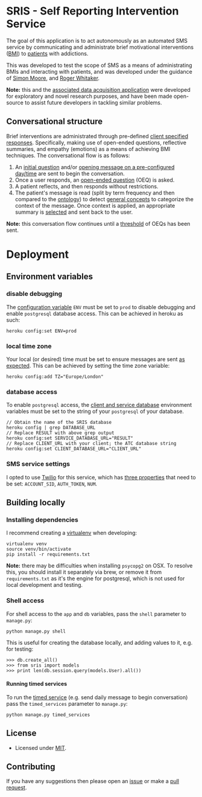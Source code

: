 # SRIS - Self Reporting Intervention Service

The goal of this application is to act autonomously as an automated SMS service by communicating and administrate brief motivational interventions ([BMI](http://journals.lww.com/jtrauma/Fulltext/2005/09001/Brief_Motivational_Interventions__An_Introduction.8.aspx)) to [patients](https://github.com/jawrainey/atc) with addictions.

This was developed to test the scope of SMS as a means of administrating BMIs and interacting with patients, and was developed under the guidance of [Simon Moore](http://www.cardiff.ac.uk/people/view/39454-moore-simon), and [Roger Whitaker](http://www.cs.cf.ac.uk/contactsandpeople/staffpage.php?emailname=r.m.whitaker).

**Note:** this and the [associated data acquisition application](https://github.com/jawrainey/atc) were developed for exploratory and novel research purposes, and have been made open-source to assist future developers in tackling similar problems.

## Conversational structure

Brief interventions are administrated through pre-defined [client specified responses](https://github.com/jawrainey/sris/blob/master/sris/config/client.json). Specifically, making use of open-ended questions, reflective summaries, and empathy (emotions) as a means of achieving BMI techniques. The conversational flow is as follows:

1. An [initial question](https://github.com/jawrainey/sris/blob/master/sris/config/client.json#L2-L5) and/or [opening message on a pre-configured day/time](https://github.com/jawrainey/sris/blob/master/sris/config/client.json#L8-L9) are sent to begin the conversation.
2. Once a user responds, an [open-ended question](https://github.com/jawrainey/sris/blob/master/sris/config/client.json#L11-L18) (OEQ) is asked.
3. A patient reflects, and then responds without restrictions.
4. The patient's message is read (split by term frequency and then compared to the [ontology](https://github.com/jawrainey/sris/blob/master/sris/config/ontology.json)) to detect [general concepts](https://github.com/jawrainey/sris/blob/master/sris/config/ontology.json#L3) to categorize the context of the message. Once context is applied, an appropriate summary is [selected](https://github.com/jawrainey/sris/blob/master/sris/config/client.json#L20-L52) and sent back to the user.

**Note:** this conversation flow continues until a [threshold](https://github.com/jawrainey/sris/blob/master/sris/config/client.json#L7) of OEQs has been sent.

# Deployment

## Environment variables

### disable debugging

The [configuration variable](https://github.com/jawrainey/sris/blob/master/manage.py#L6) `ENV` must be set to `prod` to disable debugging and enable `postgresql` database access. This can be achieved in heroku as such:

    heroku config:set ENV=prod

### local time zone

Your local (or desired) time must be set to ensure messages are sent [as expected](https://github.com/jawrainey/sris/blob/master/sris/config/client.json#L3). This can be achieved by setting the time zone variable:

    heroku config:add TZ="Europe/London"

### database access

To enable `postgresql` access, the [client and service database](https://github.com/jawrainey/sris/blob/master/settings.py#L32-L33) environment variables must be set to the string of your `postgresql` of your database.

    // Obtain the name of the SRIS database
    heroku config | grep DATABASE_URL
    // Replace RESULT with above grep output 
    heroku config:set SERVICE_DATABASE_URL="RESULT"
    // Replace CLIENT_URL with your client; the ATC database string
    heroku config:set CLIENT_DATABASE_URL="CLIENT_URL"

### SMS service settings

I opted to use [Twilio](https://www.twilio.com/) for this service, which has [three properties](https://github.com/jawrainey/sris/blob/master/settings.py#L17-L19) that need to be set: `ACCOUNT_SID`, `AUTH_TOKEN`, `NUM`.

## Building locally

### Installing dependencies

I recommend creating a [virtualenv](http://docs.python-guide.org/en/latest/dev/virtualenvs/) when developing:

    virtualenv venv
    source venv/bin/activate
    pip install -r requirements.txt

**Note:** there may be difficulties when installing `psycopg2` on OSX. To resolve this, you should install it separately via brew, or remove it from `requirements.txt` as it's the engine for postgresql, which is not used for local development and testing.

### Shell access

For shell access to the `app` and `db` variables, pass the `shell` parameter to `manage.py`:

    python manage.py shell

This is useful for creating the database locally, and adding values to it, e.g. for testing:

    >>> db.create_all()
    >>> from sris import models
    >>> print len(db.session.query(models.User).all())

#### Running timed services

To run the [timed service](https://github.com/jawrainey/sris/blob/master/manage.py#L15-L27) (e.g. send daily message to begin conversation) pass the `timed_services` parameter to `manage.py`:

    python manage.py timed_services

## License

- Licensed under [MIT](https://github.com/jawrainey/sris/blob/master/LICENSE.txt).

## Contributing

If you have any suggestions then please open an [issue](https://github.com/jawrainey/sris/issues) or make a [pull request](https://github.com/jawrainey/sris/pulls).